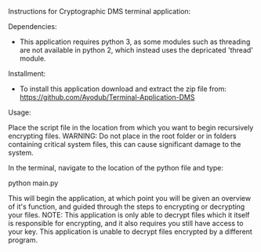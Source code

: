 Instructions for Cryptographic DMS terminal application:

Dependencies:

- This application requires python 3, as some modules such as threading are not available in python 2, which instead uses the depricated 'thread' module.



Installment:

- To install this application download and extract the zip file from:
https://github.com/Ayodub/Terminal-Application-DMS




Usage:

Place the script file in the location from which you want to begin recursively encrypting files. 
WARNING: Do not place in the root folder or in folders containing critical system files, this can cause significant damage to the system.

In the terminal, navigate to the location of the python file and type:

python main.py

This will begin the application, at which point you will be given an overview of it's function, and guided through the steps to encrypting or decrypting your files.
NOTE: This application is only able to decrypt files which it itself is responsible for encrypting, and it also requires you still have access to your key. This application is unable to decrypt files encrypted by a different program.

